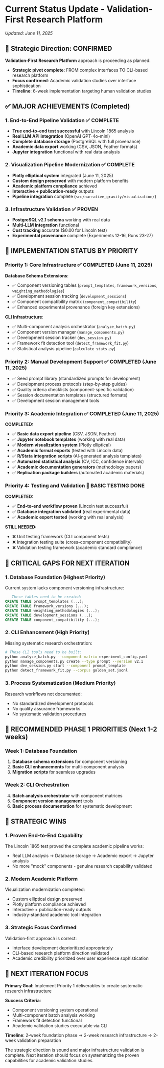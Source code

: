 # Current Status Update - Validation-First Research Platform
*Updated: June 11, 2025*

## 🎯 Strategic Direction: CONFIRMED
**Validation-First Research Platform** approach is proceeding as planned.
- **Strategic pivot complete**: FROM complex interfaces TO CLI-based research platform
- **Focus confirmed**: Academic validation studies over interface sophistication
- **Timeline**: 6-week implementation targeting human validation studies

## ✅ MAJOR ACHIEVEMENTS (Completed)

### **1. End-to-End Pipeline Validation** ✅ **COMPLETE**
- **True end-to-end test successful** with Lincoln 1865 analysis
- **Real LLM API integration** (OpenAI GPT-4o-mini) 
- **Complete database storage** (PostgreSQL with full provenance)
- **Academic data export** working (CSV, JSON, Feather formats)
- **Jupyter integration** functional with real data analysis

### **2. Visualization Pipeline Modernization** ✅ **COMPLETE**
- **Plotly elliptical system** integrated (June 11, 2025)
- **Custom design preserved** with modern platform benefits
- **Academic platform compliance** achieved
- **Interactive + publication-ready** outputs
- **Pipeline integration** complete (`src/narrative_gravity/visualization/`)

### **3. Infrastructure Validation** ✅ **PROVEN**
- **PostgreSQL v2.1 schema** working with real data
- **Multi-LLM integration** functional
- **Cost tracking** accurate ($0.00 for Lincoln test)
- **Experimental provenance** complete (Experiments 12-16, Runs 23-27)

## 🔧 IMPLEMENTATION STATUS BY PRIORITY

### **Priority 1: Core Infrastructure** ✅ **COMPLETED** (June 11, 2025)
**Database Schema Extensions:**
- ✅ Component versioning tables (`prompt_templates`, `framework_versions`, `weighting_methodologies`)
- ✅ Development session tracking (`development_sessions`)
- ✅ Component compatibility matrix (`component_compatibility`)
- ✅ Enhanced experimental provenance (foreign key extensions)

**CLI Infrastructure:**
- ✅ Multi-component analysis orchestrator (`analyze_batch.py`)
- ✅ Component version manager (`manage_components.py`)
- ✅ Development session tracker (`dev_session.py`)
- ✅ Framework fit detection tool (`detect_framework_fit.py`)
- ✅ Statistical analysis pipeline (`calculate_stats.py`)

### **Priority 2: Manual Development Support** ✅ **COMPLETED** (June 11, 2025)
- ✅ Seed prompt library (standardized prompts for development)
- ✅ Development process protocols (step-by-step guides)
- ✅ Quality criteria checklists (component-specific validation)
- ✅ Session documentation templates (structured formats)
- ✅ Development session management tools

### **Priority 3: Academic Integration** ✅ **COMPLETED** (June 11, 2025)
**COMPLETED:**
- ✅ **Basic data export pipeline** (CSV, JSON, Feather)
- ✅ **Jupyter notebook templates** (working with real data)
- ✅ **Modern visualization system** (Plotly elliptical)
- ✅ **Academic format exports** (tested with Lincoln data)
- ✅ **R/Stata integration scripts** (AI-generated analysis templates)
- ✅ **Automated statistical analysis** (CV, ICC, confidence intervals)
- ✅ **Academic documentation generators** (methodology papers)
- ✅ **Replication package builders** (automated academic materials)

### **Priority 4: Testing and Validation** 🔄 **BASIC TESTING DONE**
**COMPLETED:**
- ✅ **End-to-end workflow proven** (Lincoln test successful)
- ✅ **Database integration validated** (real experimental data)
- ✅ **Academic export tested** (working with real analysis)

**STILL NEEDED:**
- ❌ Unit testing framework (CLI component tests)
- ❌ Integration testing suite (cross-component compatibility)
- ❌ Validation testing framework (academic standard compliance)

## 🚨 CRITICAL GAPS FOR NEXT ITERATION

### **1. Database Foundation** (Highest Priority)
Current system lacks component versioning infrastructure:
```sql
-- These tables need to be created:
CREATE TABLE prompt_templates (...);
CREATE TABLE framework_versions (...);
CREATE TABLE weighting_methodologies (...);
CREATE TABLE development_sessions (...);
CREATE TABLE component_compatibility (...);
```

### **2. CLI Enhancement** (High Priority)
Missing systematic research orchestration:
```bash
# These CLI tools need to be built:
python analyze_batch.py --component-matrix experiment_config.yaml
python manage_components.py create --type prompt --version v2.1
python dev_session.py start --component prompt_template
python detect_framework_fit.py --corpus golden_set.jsonl
```

### **3. Process Systematization** (Medium Priority)
Research workflows not documented:
- No standardized development protocols
- No quality assurance frameworks
- No systematic validation procedures

## 📅 RECOMMENDED PHASE 1 PRIORITIES (Next 1-2 weeks)

### **Week 1: Database Foundation**
1. **Database schema extensions** for component versioning
2. **Basic CLI enhancements** for multi-component analysis
3. **Migration scripts** for seamless upgrades

### **Week 2: CLI Orchestration**
4. **Batch analysis orchestrator** with component matrices
5. **Component version management** tools
6. **Basic process documentation** for systematic development

## 🎉 STRATEGIC WINS

### **1. Proven End-to-End Capability**
The Lincoln 1865 test proved the complete academic pipeline works:
- Real LLM analysis → Database storage → Academic export → Jupyter analysis
- No more "mock" components - genuine research capability validated

### **2. Modern Academic Platform**
Visualization modernization completed:
- Custom elliptical design preserved
- Plotly platform compliance achieved
- Interactive + publication-ready outputs
- Industry-standard academic tool integration

### **3. Strategic Focus Confirmed**
Validation-first approach is correct:
- Interface development deprioritized appropriately
- CLI-based research platform direction validated
- Academic credibility prioritized over user experience sophistication

## 🎯 NEXT ITERATION FOCUS

**Primary Goal**: Implement Priority 1 deliverables to create systematic research infrastructure

**Success Criteria**:
- Component versioning system operational
- Multi-component batch analysis working
- Framework fit detection functional
- Academic validation studies executable via CLI

**Timeline**: 2-week foundation phase → 2-week research infrastructure → 2-week validation preparation

The strategic direction is sound and major infrastructure validation is complete. Next iteration should focus on systematizing the proven capabilities for academic validation studies. 
